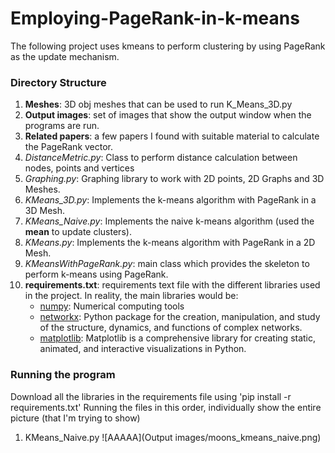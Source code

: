 # Employing-PageRank-in-k-means

The following project uses kmeans to perform clustering by using PageRank as the update mechanism.

### Directory Structure
1. **Meshes**: 3D obj meshes that can be used to run K_Means_3D.py
2. **Output images**: set of images that show the output window when the programs are run.
3. **Related papers**: a few papers I found with suitable material to calculate the PageRank vector.
4. *DistanceMetric.py*: Class to perform distance calculation between nodes, points and vertices
5. *Graphing.py*: Graphing library to work with 2D points, 2D Graphs and 3D Meshes.
6. *KMeans_3D.py*: Implements the k-means algorithm with PageRank in a 3D Mesh.
7. *KMeans_Naive.py*: Implements the naive k-means algorithm (used the **mean** to update clusters).
8. *KMeans.py*: Implements the k-means algorithm with PageRank in a 2D Mesh.
9. *KMeansWithPageRank.py*: main class which provides the skeleton to perform k-means using PageRank.
10. **requirements.txt**: requirements text file with the different libraries used in the project. In reality, the main libraries would be:
    - [numpy](https://numpy.org/): Numerical computing tools
    - [networkx](https://networkx.org/): Python package for the creation, manipulation, and study of the structure, dynamics, and functions of complex networks.
    - [matplotlib](https://matplotlib.org/): Matplotlib is a comprehensive library for creating static, animated, and interactive visualizations in Python. 
    
    
### Running the program
Download all the libraries in the requirements file using 'pip install -r requirements.txt'
Running the files in this order, individually show the entire picture (that I'm trying to show)
1. KMeans_Naive.py
![AAAAA](Output images/moons_kmeans_naive.png)
